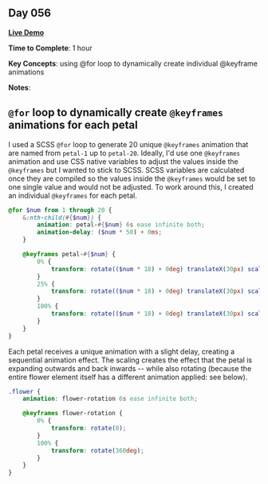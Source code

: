 ## Day 056

**<a href="https://css100.aniqa.dev#day-056">Live Demo</a>**

**Time to Complete**: 1 hour

**Key Concepts**: using @for loop to dynamically create individual @keyframe animations

**Notes**:

## `@for` loop to dynamically create `@keyframes` animations for each petal

I used a SCSS `@for` loop to generate 20 unique `@keyframes` animation that are named from `petal-1` up to `petal-20`. Ideally, I'd use one `@keyframes` animation and use CSS native variables to adjust the values inside the `@keyframes` but I wanted to stick to SCSS. SCSS variables are calculated once they are compiled so the values inside the `@keyframes` would be set to one single value and would not be adjusted. To work around this, I created an individual `@keyframes` for each petal.

```scss
@for $num from 1 through 20 {
	&:nth-child(#{$num}) {
		animation: petal-#{$num} 6s ease infinite both;
		animation-delay: ($num * 50) + 0ms;
	}

	@keyframes petal-#{$num} {
		0% {
			transform: rotate(($num * 18) + 0deg) translateX(30px) scale(0.75);
		}
		25% {
			transform: rotate(($num * 18) + 0deg) translateX(30px) scale(1.5);
		}
		100% {
			transform: rotate(($num * 18) + 0deg) translateX(30px) scale(1);
		}
	}
}
```

Each petal receives a unique animation with a slight delay, creating a sequential animation effect. The scaling creates the effect that the petal is expanding outwards and back inwards -- while also rotating (because the entire flower element itself has a different animation applied: see below).

```scss
.flower {
	animation: flower-rotation 6s ease infinite both;

	@keyframes flower-rotation {
		0% {
			transform: rotate(0);
		}
		100% {
			transform: rotate(360deg);
		}
	}
}
```
